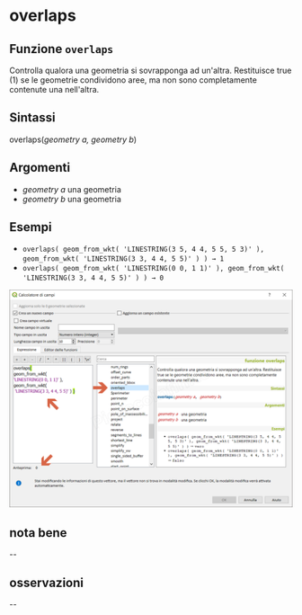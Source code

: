 # overlaps

## Funzione `overlaps`

Controlla qualora una geometria si sovrapponga ad un'altra. Restituisce true \(1\) se le geometrie condividono aree, ma non sono completamente contenute una nell'altra.

## Sintassi

overlaps\(_geometry a, geometry b_\)

## Argomenti

* _geometry a_ una geometria
* _geometry b_ una geometria

## Esempi

* `overlaps( geom_from_wkt( 'LINESTRING(3 5, 4 4, 5 5, 5 3)' ), geom_from_wkt( 'LINESTRING(3 3, 4 4, 5 5)' ) ) → 1`
* `overlaps( geom_from_wkt( 'LINESTRING(0 0, 1 1)' ), geom_from_wkt( 'LINESTRING(3 3, 4 4, 5 5)' ) ) → 0`

![](../../../.gitbook/assets/overlaps1.png)

## nota bene

--

## osservazioni

--

